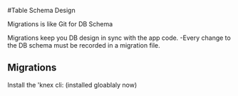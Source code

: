#Table Schema Design

Migrations is like Git for DB Schema

Migrations keep you DB design in sync with the app code.
-Every change to the DB schema must be recorded in a migration file.

## Migrations
Install the 'knex cli: (installed gloablaly now)

